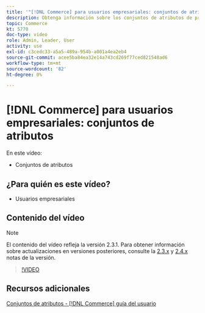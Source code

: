 ```yaml
---
title: '"[!DNL Commerce] para usuarios empresariales: conjuntos de atributos"'
description: Obtenga información sobre los conjuntos de atributos de producto y cómo utilizarlos en su catálogo.
topic: Commerce
kt: 5770
doc-type: video
role: Admin, Leader, User
activity: use
exl-id: c3cedc33-a5a5-489a-954b-a001a4ea2eb4
source-git-commit: acee5ba84ea32e14a743cd269f77ced821548ad6
workflow-type: tm+mt
source-wordcount: '82'
ht-degree: 0%

---
```


# [!DNL Commerce] para usuarios empresariales: conjuntos de atributos

En este vídeo:

- Conjuntos de atributos

## ¿Para quién es este vídeo?

- Usuarios empresariales

## Contenido del vídeo

>[!NOTE]
>
>El contenido del vídeo refleja la versión 2.3.1. Para obtener información sobre actualizaciones en versiones posteriores, consulte la [ 2.3.x](https://devdocs.magento.com/guides/v2.3/release-notes/bk-release-notes.html) y [2.4.x](https://devdocs.magento.com/guides/v2.4/release-notes/bk-release-notes.html) notas de la versión.

>[!VIDEO](https://video.tv.adobe.com/v/35955?quality=12&learn=on)

## Recursos adicionales

[Conjuntos de atributos - [!DNL Commerce] guía del usuario](https://docs.magento.com/user-guide/stores/attribute-sets.html)
